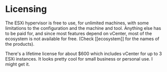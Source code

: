 # Licensing
The ESXi hypervisor is free to use, for unlimited machines, with some limitations to the configuration and the machine and tool. Anything else has to be paid for, and since most features depend on vCenter, most of the ecosystem is not available for free. (Check [[ecosystem]] for the names of the products).

There's a lifetime license for about $600 which includes vCenter for up to 3 ESXi instances. It looks pretty cool for small business or personal use. I might get it.
